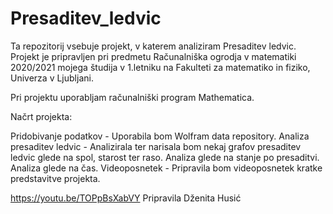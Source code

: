 # Presaditev_ledvic
Ta repozitorij vsebuje projekt, v katerem analiziram Presaditev ledvic. Projekt je pripravljen pri predmetu Računalniška ogrodja v matematiki 2020/2021 mojega študija v 1.letniku na Fakulteti za matematiko in fiziko, Univerza v Ljubljani.

Pri projektu uporabljam računalniški program Mathematica.

Načrt projekta:

Pridobivanje podatkov - Uporabila bom Wolfram data repository.
Analiza presaditev ledvic - Analizirala ter narisala bom nekaj grafov presaditev ledvic glede na spol, starost ter raso.
Analiza glede na stanje po presaditvi.
Analiza glede na čas.
Videoposnetek - Pripravila bom videoposnetek kratke predstavitve projekta.

https://youtu.be/TOPpBsXabVY
Pripravila Dženita Husić
